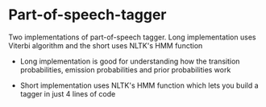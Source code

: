 # Part-of-speech-tagger

Two implementations of part-of-speech tagger. Long implementation uses Viterbi algorithm and the short uses NLTK's HMM function

+ Long implementation is good for understanding how the transition probabilities, emission probabilities and prior probabilities work

+ Short implementation uses NLTK's HMM function which lets you build a tagger in just 4 lines of code

